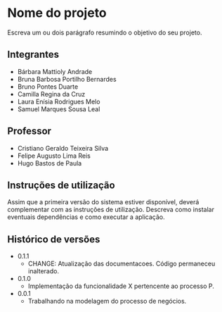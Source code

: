 # Nome do projeto

Escreva um ou dois  parágrafo resumindo o objetivo do seu projeto.

## Integrantes

* Bárbara Mattioly Andrade
* Bruna Barbosa Portilho Bernardes
* Bruno Pontes Duarte
* Camilla Regina da Cruz
* Laura Enísia Rodrigues Melo
* Samuel Marques Sousa Leal

## Professor

* Cristiano Geraldo Teixeira Silva
* Felipe Augusto Lima Reis
* Hugo Bastos de Paula

## Instruções de utilização

Assim que a primeira versão do sistema estiver disponível, deverá complementar com as instruções de utilização. Descreva como instalar eventuais dependências e como executar a aplicação.

## Histórico de versões

* 0.1.1
    * CHANGE: Atualização das documentacoes. Código permaneceu inalterado.
* 0.1.0
    * Implementação da funcionalidade X pertencente ao processo P.
* 0.0.1
    * Trabalhando na modelagem do processo de negócios.

